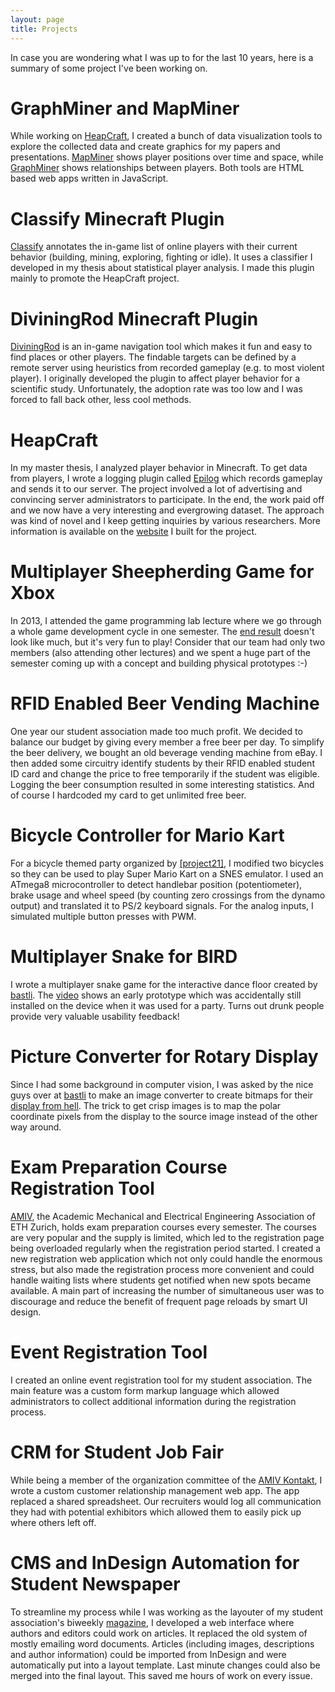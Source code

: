 ```yaml
---
layout: page
title: Projects
---
```


In case you are wondering what I was up to for the last 10 years, here is a summary of some project I've been working on. 

# GraphMiner and MapMiner

While working on [HeapCraft](http://heapcraft.net/), I created a bunch of data visualization tools to explore the collected data and create graphics for my papers and presentations. [MapMiner](https://github.com/HivemindAG/app-backend) shows player positions over time and space, while [GraphMiner](https://github.com/stepmuel/graphminer) shows relationships between players. Both tools are HTML based web apps written in JavaScript. 

# Classify Minecraft Plugin

[Classify](http://dev.bukkit.org/bukkit-plugins/classify/) annotates the in-game list of online players with their current behavior (building, mining, exploring, fighting or idle). It uses a classifier I developed in my thesis about statistical player analysis. I made this plugin mainly to promote the HeapCraft project. 

# DiviningRod Minecraft Plugin

[DiviningRod](http://dev.bukkit.org/bukkit-plugins/diviningrod/) is an in-game navigation tool which makes it fun and easy to find places or other players. The findable targets can be defined by a remote server using heuristics from recorded gameplay (e.g. to most violent player). I originally developed the plugin to affect player behavior for a scientific study. Unfortunately, the adoption rate was too low and I was forced to fall back other, less cool methods. 

# HeapCraft

In my master thesis, I analyzed player behavior in Minecraft. To get data from players, I wrote a logging plugin called [Epilog](http://heapcraft.net/?p=epilog-manual) which records gameplay and sends it to our server. The project involved a lot of advertising and convincing server administrators to participate. In the end, the work paid off and we now have a very interesting and evergrowing dataset. The approach was kind of novel and I keep getting inquiries by various researchers. More information is available on the [website](http://heapcraft.net/) I built for the project. 

# Multiplayer Sheepherding Game for Xbox

In 2013, I attended the game programming lab lecture where we go through a whole game development cycle in one semester. The [end result](https://www.youtube.com/watch?v=eh2yhc_WBUY) doesn't look like much, but it's very fun to play! Consider that our team had only two members (also attending other lectures) and we spent a huge part of the semester coming up with a concept and building physical prototypes :-)

# RFID Enabled Beer Vending Machine

One year our student association made too much profit. We decided to balance our budget by giving every member a free beer per day. To simplify the beer delivery, we bought an old beverage vending machine from eBay. I then added some circuitry identify students by their RFID enabled student ID card and change the price to free temporarily if the student was eligible. Logging the beer consumption resulted in some interesting statistics. And of course I hardcoded my card to get unlimited free beer. 

# Bicycle Controller for Mario Kart

For a bicycle themed party organized by [[project21]](http://www.project21.ch/), I modified two bicycles so they can be used to play Super Mario Kart on a SNES emulator. I used an ATmega8 microcontroller to detect handlebar position (potentiometer), brake usage and wheel speed (by counting zero crossings from the dynamo output) and translated it to PS/2 keyboard signals. For the analog inputs, I simulated multiple button presses with PWM. 

# Multiplayer Snake for BIRD

I wrote a multiplayer snake game for the interactive dance floor created by [bastli](http://bastli.ethz.ch/). The [video](https://www.youtube.com/watch?v=um1bMXSOXw8) shows an early prototype which was accidentally still installed on the device when it was used for a party. Turns out drunk people provide very valuable usability feedback!

# Picture Converter for Rotary Display

Since I had some background in computer vision, I was asked by the nice guys over at [bastli](http://bastli.ethz.ch/) to make an image converter to create bitmaps for their [display from hell](http://hackaday.com/2008/11/22/stupidly-huge-pov-display/). The trick to get crisp images is to map the polar coordinate pixels from the display to the source image instead of the other way around. 

# Exam Preparation Course Registration Tool

[AMIV](https://www.amiv.ethz.ch/), the Academic Mechanical and Electrical Engineering Association of ETH Zurich, holds exam preparation courses every semester. The courses are very popular and the supply is limited, which led to the registration page being overloaded regularly when the registration period started. I created a new registration web application which not only could handle the enormous stress, but also made the registration process more convenient and could handle waiting lists where students get notified when new spots became available. A main part of increasing the number of simultaneous user was to discourage and reduce the benefit of frequent page reloads by smart UI design. 

# Event Registration Tool

I created an online event registration tool for my student association. The main feature was a custom form markup language which allowed administrators to collect additional information during the registration process. 

# CRM for Student Job Fair

While being a member of the organization committee of the [AMIV Kontakt](http://www.kontakt.amiv.ethz.ch/), I wrote a custom customer relationship management web app. The app replaced a shared spreadsheet. Our recruiters would log all communication they had with potential exhibitors which allowed them to easily pick up where others left off. 

# CMS and InDesign Automation for Student Newspaper

To streamline my process while I was working as the layouter of my student association's biweekly [magazine](https://www.blitz.ethz.ch/), I developed a web interface where authors and editors could work on articles. It replaced the old system of mostly emailing word documents. Articles (including images, descriptions and author information) could be imported from InDesign and were automatically put into a layout template. Last minute changes could also be merged into the final layout. This saved me hours of work on every issue. 